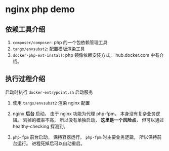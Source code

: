 # nginx php demo

## 依赖工具介绍

1. `composer/composer`: php 的一个包依赖管理工具
2. `tangx/envsubst2`: 配置模版渲染工具
3. `docker-php-ext-install`: php 镜像依赖安装方式， hub.docker.com 中有介绍。


## 执行过程介绍

启动时执行 `docker-entrypoint.sh` 启动服务

1. 使用 `tangx/envsubst2` 渲染 nginx 配置
2. nginx **后台** 启动。 由于 nginx 功能为代理 php-fpm， 本身没有复杂业务逻辑。 宕掉的概率不高， 所以没有单独启动， **这里是一个风险点**， 但可以通过 healthy-checking 探测到。

3. `php-fpm` 前台启动。  保持容器运行。 `php-fpm` 时主要业务逻辑， 所以保持前台运行。 进程死掉后可以自动重启。